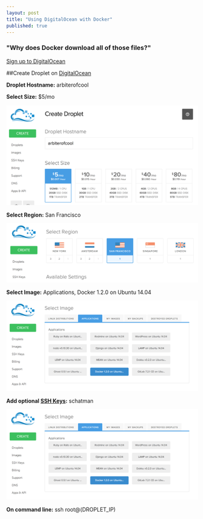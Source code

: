 ```yaml
---
layout: post
title: "Using DigitalOcean with Docker"
published: true
---
```


### "Why does Docker download all of those files?"

[Sign up to DigitalOcean](https://www.digitalocean.com/?refcode=b83d4ac48a52)


##Create Droplet on [DigitalOcean](https://cloud.digitalocean.com/)


**Droplet Hostname:**
arbiterofcool

**Select Size:**
$5/mo

![Create Droplet](/images/do-create-droplet.png)



**Select Region:**
San Francisco

![Select Region](/images/do-select-region.png)



**Select Image:**
Applications, Docker 1.2.0 on Ubuntu 14.04



![Select App](/images/do-select-app.png)

**Add optional [SSH Keys](https://cloud.digitalocean.com/ssh_keys):**
schatman

![Last Step](/images/do-select-app.png)

**On command line:** 
ssh root@(DROPLET_IP)
